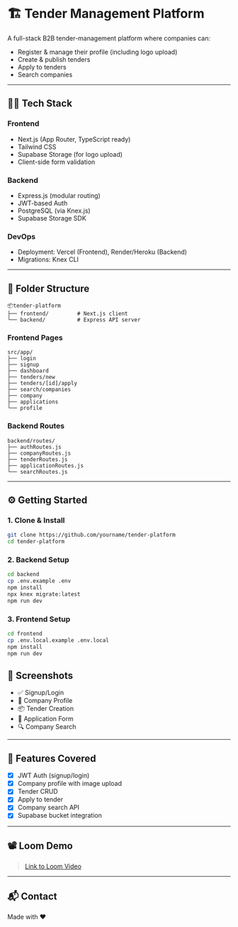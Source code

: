 # 🏗️ Tender Management Platform

A full-stack B2B tender-management platform where companies can:

* Register & manage their profile (including logo upload)
* Create & publish tenders
* Apply to tenders
* Search companies

---

## 🧑‍💻 Tech Stack

### Frontend

* Next.js (App Router, TypeScript ready)
* Tailwind CSS
* Supabase Storage (for logo upload)
* Client-side form validation

### Backend

* Express.js (modular routing)
* JWT-based Auth
* PostgreSQL (via Knex.js)
* Supabase Storage SDK

### DevOps

* Deployment: Vercel (Frontend), Render/Heroku (Backend)
* Migrations: Knex CLI

---

## 📁 Folder Structure

```
📦tender-platform
├── frontend/         # Next.js client
└── backend/          # Express API server
```

### Frontend Pages

```
src/app/
├── login
├── signup
├── dashboard
├── tenders/new
├── tenders/[id]/apply
├── search/companies
├── company
├── applications
└── profile
```

### Backend Routes

```
backend/routes/
├── authRoutes.js
├── companyRoutes.js
├── tenderRoutes.js
├── applicationRoutes.js
└── searchRoutes.js
```

---

## ⚙️ Getting Started

### 1. Clone & Install

```bash
git clone https://github.com/yourname/tender-platform
cd tender-platform
```

### 2. Backend Setup

```bash
cd backend
cp .env.example .env
npm install
npx knex migrate:latest
npm run dev
```

### 3. Frontend Setup

```bash
cd frontend
cp .env.local.example .env.local
npm install
npm run dev
```



## 📸 Screenshots

* ✅ Signup/Login
* 🏢 Company Profile
* 📦 Tender Creation
* 📝 Application Form
* 🔍 Company Search

---

## 🧠 Features Covered

* [x] JWT Auth (signup/login)
* [x] Company profile with image upload
* [x] Tender CRUD
* [x] Apply to tender
* [x] Company search API
* [x] Supabase bucket integration

---

## 📽️ Loom Demo

> [Link to Loom Video](https://loom.com/your-demo)

---

## 📬 Contact

Made with ❤️ 
